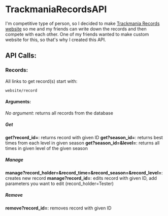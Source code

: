 # TrackmaniaRecordsAPI

I'm competitive type of person, so I decided to make [Trackmania Records website](https://github.com/Martan03/TrackmaniaRecords) so me and my friends 
can write down the records and then compete with each other. One of my friends wanted to make custom website for this, so that's why I created this API.

## API Calls:
### Records:
All links to get record(s) start with:
```
website/record
```
#### Arguments:
*No argument*: returns all records from the database
##### Get
**get?record_id=<id>**: returns record with given ID
**get?season_id=<id>**: returns best times from each level in given season
**get?season_id=<id>&level=<level>**: returns all times in given level of the given season
##### Manage
**manage?record_holder=<name>&record_time=<time>&record_season=<id>&record_level=<level>**: creates new record
**manage?record_id=<id>**: edits record with given ID, add parameters you want to edit (record_holder=Tester)
##### Remove
**remove?record_id=<id>**: removes record with given ID
